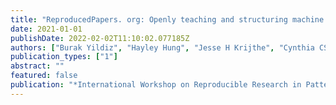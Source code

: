 ```yaml
---
title: "ReproducedPapers. org: Openly teaching and structuring machine learning reproducibility"
date: 2021-01-01
publishDate: 2022-02-02T11:10:02.077185Z
authors: ["Burak Yildiz", "Hayley Hung", "Jesse H Krijthe", "Cynthia CS Liem", "Marco Loog", "Gosia Migut", "Frans A Oliehoek", "Annibale Panichella", "Przemysław Pawełczak", "Stjepan Picek", " others"]
publication_types: ["1"]
abstract: ""
featured: false
publication: "*International Workshop on Reproducible Research in Pattern Recognition*"
---
```



